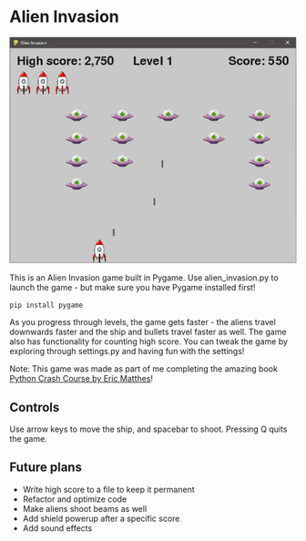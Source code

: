 
# Alien Invasion





![Screenshot](screenshot.png)





This is an Alien Invasion game built in Pygame. Use alien_invasion.py to launch the game - but make sure you have Pygame installed first!



```
pip install pygame
```



As you progress through levels, the game gets faster - the aliens travel downwards faster and the ship and bullets travel faster as well. The game also has functionality for counting high score. You can tweak the game by exploring through settings.py and having fun with the settings!



Note: This game was made as part of me completing the amazing book [Python Crash Course by Eric Matthes](https://nostarch.com/pythoncrashcourse2e)!





## Controls



Use arrow keys to move the ship, and spacebar to shoot. Pressing Q quits the game. 





## Future plans



- Write high score to a file to keep it permanent
- Refactor and optimize code
- Make aliens shoot beams as well
- Add shield powerup after a specific score
- Add sound effects
